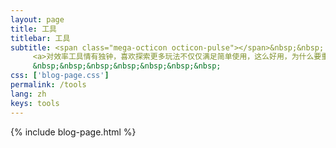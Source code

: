 ```yaml
---
layout: page
title: 工具
titlebar: 工具
subtitle: <span class="mega-octicon octicon-pulse"></span>&nbsp;&nbsp;
     <a>对效率工具情有独钟，喜欢探索更多玩法不仅仅满足简单使用，这么好用，为什么要重复造轮子呢</a><br/>
     &nbsp;&nbsp;&nbsp;&nbsp;&nbsp;&nbsp;&nbsp; 
css: ['blog-page.css']
permalink: /tools
lang: zh
keys: tools
---
```

{% include blog-page.html %}